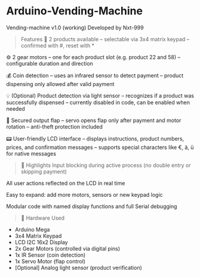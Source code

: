 # Arduino-Vending-Machine
Vending-machine v1.0 (working)
Developed by Nxt-999


> Features
🛒 2 products available
– selectable via 3x4 matrix keypad
– confirmed with #, reset with *

⚙️ 2 gear motors
– one for each product slot (e.g. product 22 and 58)
– configurable duration and direction

💰 Coin detection
– uses an infrared sensor to detect payment
– product dispensing only allowed after valid payment

💡 (Optional) Product detection via light sensor
– recognizes if a product was successfully dispensed
– currently disabled in code, can be enabled when needed

🔐 Secured output flap
– servo opens flap only after payment and motor rotation
– anti-theft protection included

📟 User-friendly LCD interface
– displays instructions, product numbers, prices, and confirmation messages
– supports special characters like €, ä, ü for native messages

> 🧠 Highlights
Input blocking during active process (no double entry or skipping payment)

All user actions reflected on the LCD in real time

Easy to expand: add more motors, sensors or new keypad logic

Modular code with named display functions and full Serial debugging

> 🔧 Hardware Used
- Arduino Mega
- 3x4 Matrix Keypad
- LCD I2C 16x2 Display
- 2x Gear Motors (controlled via digital pins)
- 1x IR Sensor (coin detection)
- 1x Servo Motor (flap control)
- [Optional] Analog light sensor (product verification)
